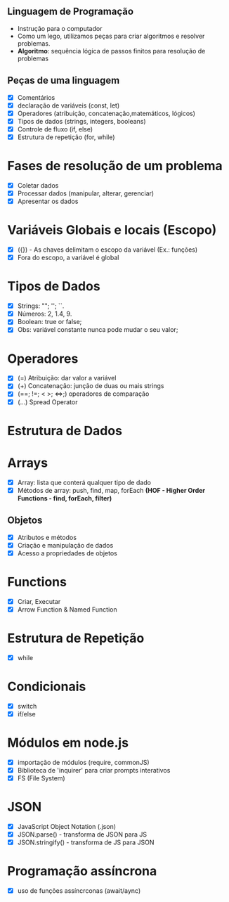 ## Linguagem de Programação
- Instrução para o computador
- Como um lego, utilizamos peças para criar algoritmos e resolver problemas.
- **Algoritmo**: sequência lógica de passos finitos para resolução de problemas

## Peças de uma linguagem
- [x] Comentários
- [x] declaração de variáveis (const, let)
- [x] Operadores (atribuição, concatenação,matemáticos, lógicos)
- [x] Tipos de dados (strings, integers, booleans)
- [x] Controle de fluxo (if, else)
- [x] Estrutura de repetição (for, while)

# Fases de resolução de um problema
- [x] Coletar dados
- [x] Processar dados (manipular, alterar, gerenciar)
- [x] Apresentar os dados

# Variáveis Globais e locais (Escopo)
- [x] ({}) - As chaves delimitam o escopo da variável (Ex.: funções)
- [x] Fora do escopo, a variável é global

# Tipos de Dados
- [x] Strings: ""; ''; ``.
- [x] Números: 2, 1.4, 9.
- [x] Boolean: true or false;
- [x] Obs: variável constante nunca pode mudar o seu valor;

# Operadores
 - [x] (=) Atribuição: dar valor a variável
 - [x] (+) Concatenação: junção de duas ou mais strings
 - [x] (==; !=; < >; <=>;) operadores de comparação
 - [x] (...) Spread Operator
 
# Estrutura de Dados

# Arrays
 - [x] Array: lista que conterá qualquer tipo de dado
 - [x] Métodos de array: push, find, map, forEach **(HOF - Higher Order Functions - find, forEach, filter)**

## Objetos
- [x] Atributos e métodos
- [x] Criação e manipulação de dados
- [x] Acesso a propriedades de objetos

# Functions
- [x] Criar, Executar
- [x] Arrow Function & Named Function

# Estrutura de Repetição
- [x] while

# Condicionais
- [x] switch
- [x] if/else

# Módulos em node.js
- [x] importação de módulos (require, commonJS)
- [x] Biblioteca de 'inquirer' para criar prompts interativos
- [x] FS (File System)

# JSON
- [x] JavaScript Object Notation (.json)
- [x] JSON.parse() - transforma de JSON para JS
- [x] JSON.stringify() - transforma de JS para JSON

# Programação assíncrona 
- [x] uso de funções assíncrconas (await/aync)
